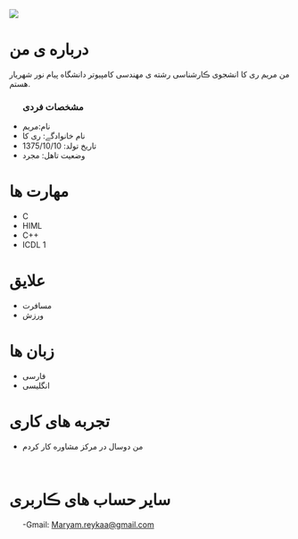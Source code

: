 <img src="https://avatars.githubusercontent.com/u/87013186?s=400&u=c5e5b2292d53c4a4481316b4ca62e8cf875b7813&v=4"/>
<h1> درباره ی من</h1>
  <p> من مریم ری کا انشجوی ڪارشناسی رشته ی مهندسی کامپیوتر دانشگاه پیام نور شهریار  هستم.</p>
  
  <ul>
    <h3> مشخصات فردی</h3>
  <li>نام:مریم</li>
  <li>نام خانوادگے: ری کا</li>
  <li>تاریخ تولد: 1375/10/10</li>
  <li>وضعیت تاهل: مجرد</li>

</ul>

  
<h1>مهارت ها</h1>

<ul>
       <li>C</li>
    <li>HIML</li>
    <li>C++</li>
    <li>ICDL 1</li>
   </ul>

<h1>علایق </h1>
<ul>
 <li> مسافرت</li>
 <li> ورزش  </li>
</ul>

<h1> زبان ها</h1>
<ul>
  <li>فارسی</li>
    <li>انگلیسی</li>
</ul>

<h1> تجربه های کاری </h1>
<ul>
   <li>من دوسال در مرکز مشاوره کار کردم</li>
</ul>

<br/>

<h1> سایر حساب های ڪاربری </h1>
<ul>
 
-Gmail: Maryam.reykaa@gmail.com
  </ul>
